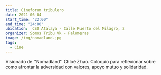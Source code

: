 ```yaml
---
title: Cineforum tribulero
date: 2021-06-04
start_time: "22:00"
end_time: "24:00"
ubication:  CSO Atalaya - Calle Puerto del Milagro, 2 
organizer: Somos Tribu Vk - Palomeras 
image: /img/nomadland.jpg
tags:
  - Cine
---
```

Visionado de ''Nomadland'' Chloé Zhao. Coloquio para reflexionar sobre como afrontar la adversidad con valores, apoyo mutuo y solidaridad. 